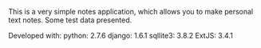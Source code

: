 This is a very simple notes application, which allows you to make personal text notes.
Some test data presented.

Developed with:
    python: 2.7.6
    django: 1.6.1
    sqllite3: 3.8.2
    ExtJS: 3.4.1
    
